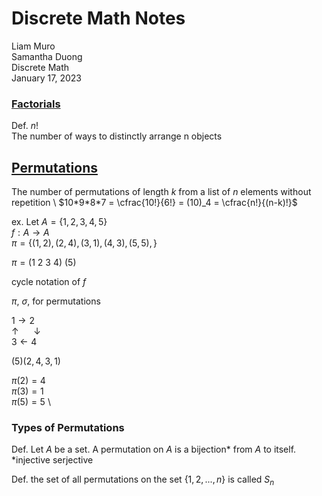# Discrete Math Notes
Liam Muro \
Samantha Duong \
Discrete Math \
January 17, 2023 
    

### [Factorials](/Glossary/geometry/factorials.md) 
Def. $n!$ \
The number of ways to distinctly arrange n objects


## [Permutations](/Glossary/geometry/permutations.md) 
The number of permutations of length $k$ from a list of $n$ elements without repetition \ 
$10*9*8*7 = \cfrac{10!}{6!} = (10)_4 = \cfrac{n!}{(n-k)!}$


ex. 
Let $A = \{1,2,3,4,5\}$ \
$f: A \to A$ \
$\pi = \{(1,2), (2,4), (3,1), (4,3), (5,5), \}$

$\pi = (1\ 2\ 3\ 4)\ (5)$

cycle notation of $f$

$\pi$, $\sigma$, for permutations

$1 \to 2$ \
$\uparrow \ \ \ \ \ \ \downarrow$ \
$3 \leftarrow 4$

$(5)(2,4,3,1)$

$\pi(2) = 4$ \
$\pi(3) = 1$ \
$\pi(5) = 5$ \


### Types of Permutations
Def. Let $A$ be a set. A permutation on $A$ is a bijection* from $A$ to itself. \
*injective serjective

Def. the set of all permutations on the set $\{1,2,...,n\}$ is called $S_n$


